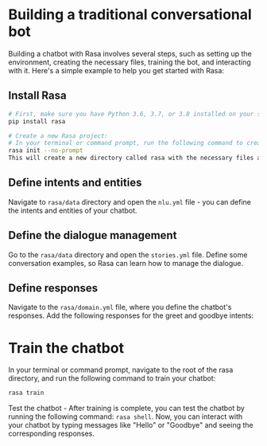 # Building a traditional conversational bot

Building a chatbot with Rasa involves several steps, such as setting up the environment, creating the necessary files, training the bot, and interacting with it. Here's a simple example to help you get started with Rasa:

## Install Rasa

```bash
# First, make sure you have Python 3.6, 3.7, or 3.8 installed on your system. Then, install Rasa using pip:
pip install rasa

# Create a new Rasa project:
# In your terminal or command prompt, run the following command to create a new Rasa project:
rasa init --no-prompt
This will create a new directory called rasa with the necessary files and folders for your Rasa chatbot.
```

## Define intents and entities

Navigate to ``rasa/data`` directory and open the ``nlu.yml`` file - you can define the intents and entities of your chatbot.

## Define the dialogue management

Go to the ``rasa/data`` directory and open the ``stories.yml`` file. Define some conversation examples, so Rasa can learn how to manage the dialogue.

## Define responses

Navigate to the ``rasa/domain.yml`` file, where you define the chatbot's responses. Add the following responses for the greet and goodbye intents:

# Train the chatbot
In your terminal or command prompt, navigate to the root of the rasa directory, and run the following command to train your chatbot:

```bash
rasa train
```

Test the chatbot - After training is complete, you can test the chatbot by running the following command: ``rasa shell``. Now, you can interact with your chatbot by typing messages like "Hello" or "Goodbye" and seeing the corresponding responses.

